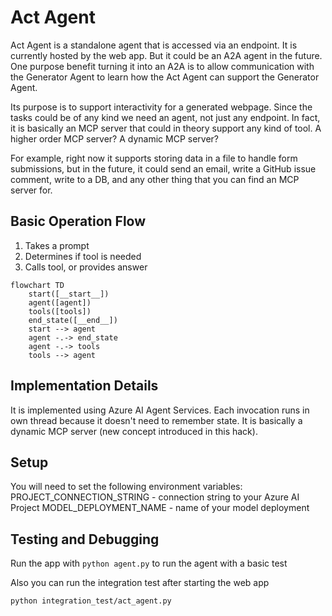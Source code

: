 # Act Agent

Act Agent is a standalone agent that is accessed via an endpoint. It is currently hosted by the web app. But it could be
an A2A agent in the future. One purpose benefit turning it into an A2A is to allow communication with the Generator
Agent to learn how the Act Agent can support the Generator Agent.

Its purpose is to support interactivity for a generated webpage. Since the tasks could be of any kind we need an agent,
not just any endpoint. In fact, it is basically an MCP server that could in theory support any kind of tool. A higher order MCP server?
A dynamic MCP server?

For example, right now it supports storing data in a file to handle form submissions, but in the future, it could send
an email, write a GitHub issue comment, write to a DB, and any other thing that you can find an MCP server for.

## Basic Operation Flow

1. Takes a prompt
2. Determines if tool is needed
3. Calls tool, or provides answer

```mermaid
flowchart TD
    start([__start__])
    agent([agent])
    tools([tools])
    end_state([__end__])
    start --> agent
    agent -.-> end_state
    agent -.-> tools
    tools --> agent
```

## Implementation Details

It is implemented using Azure AI Agent Services. Each invocation runs in own thread because it doesn't need to remember
state. It is basically a dynamic MCP server (new concept introduced in this hack).

## Setup

You will need to set the following environment variables:
PROJECT_CONNECTION_STRING - connection string to your Azure AI Project
MODEL_DEPLOYMENT_NAME - name of your model deployment

## Testing and Debugging

Run the app with `python agent.py` to run the agent with a basic test

Also you can run the integration test after starting the web app
```
python integration_test/act_agent.py
```